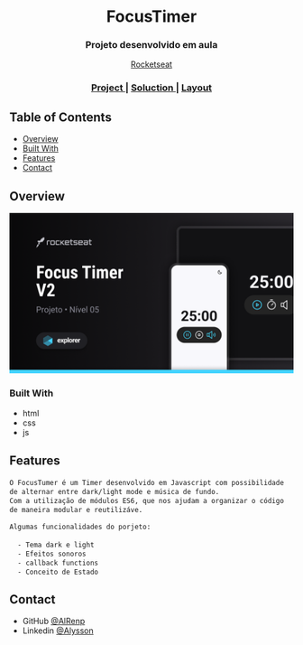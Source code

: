 <h1 align="center">FocusTimer</h1>

<div align="center">
   <h3>Projeto desenvolvido em aula </h3>

   <a href="https://rocketseat.com.br">Rocketseat</a>
</div>

<div align="center">
  <h3>
    <a href="https://alrenp.github.io/foguetes/Explorer/classes/stage05/03-focus-timer">
      Project 
    </a>
    |
    <a href="https://github.com/AlRenp/foguetes/tree/main/Explorer/classes/stage05/03-focus-timer">
      Soluction
    </a>
    |
    <a href="https://www.figma.com/community/file/1263574581735209131/focus-timer-v2-projeto-explorer">
      Layout
    </a>
  </h3>
</div>


## Table of Contents

- [Overview](#overview)
- [Built With](#built-with)
- [Features](#features)
- [Contact](#contact)


## Overview

![screenshot](.github/preview.png)

### Built With
- html
- css
- js
## Features
  <p>
    
    O FocusTumer é um Timer desenvolvido em Javascript com possibilidade de alternar entre dark/light mode e música de fundo.  
    Com a utilização de módulos ES6, que nos ajudam a organizar o código de maneira modular e reutilizáve.
    
    
  </p>
    
    Algumas funcionalidades do porjeto:

      - Tema dark e light
      - Efeitos sonoros
      - callback functions
      - Conceito de Estado


## Contact

- GitHub [@AlRenp](https://github.com/alrenp)
- Linkedin [@Alysson](https://www.linkedin.com/in/alyssonrenan/)
